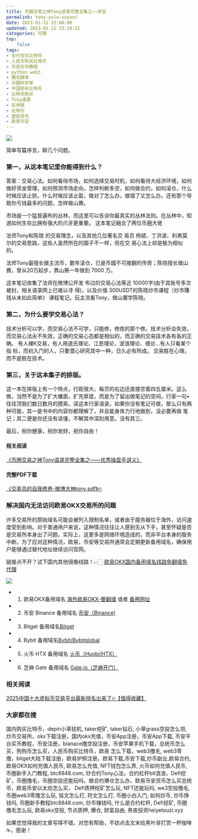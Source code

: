 ```yaml
---
title: 币圈交易之神Tony语录完整全集之——序言
permalink: tony-yulu-xuyan/
date: 2023-01-12 22:08:00
updated: 2023-01-12 23:19:21
categories: 币圈
top:
    false
tags:
- 支付宝买比特币
- 人民币购买比特币
- 币安买币教程
- python web3
- 撸毛脚本
- 币圈科学家
- 中国购买比特币
- 比特币购买
- Tony语录
- 区块链
- 比特币
- 虚拟货币
- 欧易币安
---
```


![](https://ac63e02.webp.li/交易之神Tony语录-序言.png)

简单写篇序言，聊几个问题。

### 第一，从这本笔记里你能得到什么？ 

答案：交易心法。如何看待市场，如何选择交易时机，如何看待大经济环境，如何做好资金管理，如何预测市场走向，怎样判断多空，如何做合约，如何滚仓，什么 时候应该止损，什么时候应该止盈，做对了怎么办，做错了又怎么办。还有那个导致你亏钱最多的问题，怎样做山赛。 

市场是一个猛兽遍布的丛林，而这里可以告诉你最真实的丛林法则。在丛林中，知道如何生存比拥有强大的爪牙更重要。 这本笔记融合了两位币圈大佬 

法师Tony和陈晓 的交易理念，以及其他几位著名交 易员 杨斌、丁洪波、利弗莫尔的交易思路，这些人虽然所在的園子不一样，但在交 易心法上却是极为相似的。 

法师Tony最擅长做主流币，数年滚仓，已是币國不可推翻的传奇；陈晓擅长做山 赛，曾从20万起步，靠山赛一年做到 7000 万。

这本笔记收集了法师在微博公开发 布过的交易心法等近 10000字(由于其账号多次被封，相关语录网上已难以寻 得)，以及价值 300USDT的陈晓炒市课程（炒市賺钱从未如此简单》 课程笔记。玩主流看Tony，做山寨学陈晓。 

### 第二，为什么要学交易心法？ 

技术分析可以学，而交易心法不可学，只能修，修炼的那个修。技术分析会失效， 而交易心法永不失效，正确的交易心态都是相似的，而正确的交易技术各有各的正 确。 有人裸K交易，有人用道氏理论、江恩理论、波浪理论、缠论…有人只看某个指 标，而初入门的人，只要潜心研究其中一种，日久必有所成。 交易胜在心理，而不是胜在技术。 

### 第三，关于这本集子的排版。 

这一本在排版上有一个特点，行距很大，每页的右边还直接空着四五厘米。这么做，当然不是为了扩大蟠面，扩充厚度，而是为了留出做笔记的空间。行家一句• 往往顶我们数日数月的摸索。读这本行家语录，如果你没有笔记可做，那么只有两种可能，其一是书中的内容你都理解了，并且能身体力行地做到，没必要再做
笔记；其二便是你还没有读懂，不解其中深刻用意。没有其三。


最后，祝你健康，祝你发财，祝你自由！

#### 相关阅读
[《币圈交易之神Tony语录完整全集之——优秀操盘手讲义》](https://heiyetouzi.xyz/tony-yulu-youxiucaopanshoujiangyi)

#### 完整PDF下载
[《交易员的自我修养-微博大神tony.pdf》🔥](https://heiyetouzi.xyz/downloads)

### 解决国内无法访问欧易OKX交易所的问题
许多交易所的原始域名可能会被列入限制名单，或者由于服务器位于海外，访问速度受到影响。对于普通用户来说，这种情况往往让人感到无从下手，甚至怀疑是否是交易所本身出了问题。实际上，这更多是网络环境造成的，而非平台本身的服务中断。为了应对这种情况，欧易，币安等交易所通常会定期更新备用域名，确保用户能够通过替代地址继续访问官网。

链接点不开？试下国内其他镜像线路！👉🏻 [欧易OKX国内备用域名线路免翻墙免代理](https://vlink.cc/okxcn)

[![](https://307e939.webp.li/20250812124552161.png)](https://vlink.cc/okxcn)


- 1. 欧易OKX备用域名 [海外欧易OKX-要翻墙](https://www.okx.com/zh-hans/join/76527935) 或者 [备用网址](https://www.chouyi.kim/zh-hans/join/76527935) 
- 2. 币安 Binance 备用域名 [币安（Binance)](https://binanceuz.co/zh-CN/register?ref=36457687)
- 3. Bitget 备用域名[Bitget](https://www.glassgs.com/zh-CN/referral/register?from=referral&clacCode=VRNEYUTR)
- 4. Bybit 备用域名[Bybit/Bybitglobal](https://www.bybitglobal.com/zh-MY/invite/?ref=VMKORMM)
- 5. 火币 HTX 备用域名 [火币（Huobi/HTX）](https://www.htx.com/invite/zh-cn/1f?invite_code=whf45223)
- 6. 芝麻 Gate 备用域名 [Gate.io（芝麻开门）](https://www.gateex.cc/zh/signup?ref_type=103&ref=A1ERAQ)

### 相关阅读
[2025中国十大虚拟币交易平台最新排名出来了🔥【值得收藏】](https://btc8848.com/top-10-exchanges/)


###  大家都在搜
国内购买比特币，depin小草挂机, taker挖矿, taker钻石, 小草grass空投怎么领, 炒币交易所，okx下载注册，国内okx充值，币安App注册，币安App下载, 币安平台买币教程，币安注册，bianace撸空投注册，币安苹果手机下载，总统币怎么买，狗狗币怎么买，人民币购买比特币，欧易 怎么下载，web3撸毛, web3零撸，bitget大陆下载注册，欧易护照注册，欧易下载,币安下载,炒币副业,欧易合约, 欧易OKX如何充值人民币, 欧易怎么充值, NFT钱包怎么弄, 火币如何充值人民币, 币圈新手入门教程, btc8848.com, 炒合约Tony心法，合约杠杆bit浪浪，Defi挖矿，币圈撸毛，币圈空投还能玩吗，做合约爆仓怎么办，欧易币安货币怎么买总统币，欧易币安以太坊怎么买， Defi质押挖矿怎么玩, NFT还能玩吗, we3空投撸毛, 币圈web3零撸怎么玩, 铭文怎么打, 符文怎么打, 币圈小白入门, 如何炒币, 炒币挣钱吗, 币圈新手教程btc8848.com, 炒币赚钱吗, 什么是合约杠杆, Defi挖矿, 币圈撸毛怎么玩, 欧易okx空投, 节点质押, 爆仓, 财富自由, 黑夜投资heiyetouzi.xyz

如果您觉得我的文章写得不错，对您有帮助，不妨点击文末给黑叶哥打赏一杯咖啡☕️，感谢！

